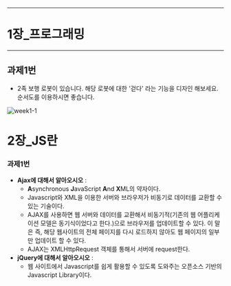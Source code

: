 ***
# 1장_프로그래밍
***
## 과제1번
- 2족 보행 로봇이 있습니다. 해당 로봇에 대한 '걷다' 라는 기능을 디자인 해보세요. 순서도를 이용하시면 좋습니다.

![week1-1](../image/week1-1_1.png)
# 2장_JS란
### 과제1번
- **Ajax에 대해서 알아오시오** : 
	- **A**synchronous **J**avaScript **A**nd **X**ML의 약자이다. 
	- Javascript와 XML을 이용한 서버와 브라우저가 비동기로 데이터를 교환할 수 있는 기술이다. 
	- AJAX를 사용하면 웹 서버와 데이터를 교환해서 비동기적(기존의 웹 어플리케이션 모델은 동기식이었다고 한다.)으로 브라우저를 업데이트할 수 있다. 이 말은 즉, 해당 웹사이트의 전체 페이지를 다시 로드하지 않아도 웹 페이지의 일부만 업데이트 할 수 있다. 
	- AJAX는 XMLHttpRequest 객체를 통해서 서버에 request한다.
- **jQuery에 대해서 알아오시오** : 
	- 웹 사이트에서 Javascript를 쉽게 활용할 수 있도록 도와주는 오픈소스 기반의 Javascript Library이다. 
